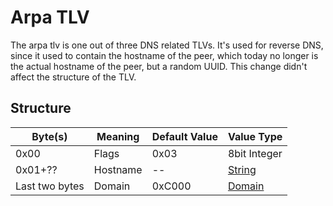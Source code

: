 # Arpa TLV

The arpa tlv is one out of three DNS related TLVs. It's used for reverse DNS, since it used to contain the hostname of the peer, which today no longer is the actual hostname of the peer, but a random UUID. This change didn't affect the structure of the TLV.

## Structure

| Byte(s)        | Meaning  | Default Value | Value Type             |
| -------------- | -------- | ------------- | ---------------------- |
| 0x00           | Flags    | 0x03          | 8bit Integer           |
| 0x01+??        | Hostname | --            | [String](../string.md) |
| Last two bytes | Domain   | 0xC000        | [Domain](../domain.md) |

 
